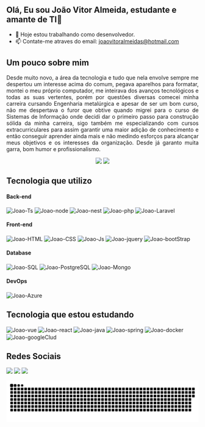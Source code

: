 ## Olá, Eu sou João Vitor Almeida, estudante e amante de TI👋

- 🔭 Hoje estou trabalhando como desenvolvedor.
- 📫 Contate-me atraves do email: joaovitoralmeidas@hotmail.com

## Um pouco sobre mim
<p align="justify">Desde muito novo, a área da tecnologia e tudo que nela envolve sempre me despertou um interesse acima do comum, pegava aparelhos para formatar, montei o meu próprio computador, me inteirava dos avanços tecnológicos e todas as suas vertentes, porém por questões diversas comecei minha carreira cursando Engenharia metalúrgica e apesar de ser um bom curso, não me despertava o furor que obtive quando migrei para o curso de Sistemas de Informação onde decidi dar o primeiro passo para construção sólida da minha carreira, sigo também me especializando com cursos extracurriculares para assim garantir uma maior adição de conhecimento e então conseguir aprender ainda mais e não medindo esforços para alcançar meus objetivos e os interesses da organização. Desde já garanto muita garra, bom humor e profissionalismo.</p>

<div align="center">
  <a href="https://github.com/JoaoVASSoares" style="text-decoration: none;">
    <img height="180" src="https://github-readme-stats.vercel.app/api?username=JoaoVASSoares&show_icons=true&theme=react&include_all_commits=true&private_count=true"/>
  </a>
  <a href="https://github.com/JoaoVASSoares" style="text-decoration: none;">
    <img height="180" src="https://github-readme-stats.vercel.app/api/top-langs/?username=JoaoVASSoares&layout=compact&langs_count=7&theme=react"/>
  </a>
</div>

## Tecnologia que utilizo

#### Back-end
  <div style="display: inline_block">
    <img align="center" alt="Joao-Ts" width="126.5" height="28" src="https://img.shields.io/badge/TypeScript-007ACC?style=for-the-badge&logo=typescript&logoColor=white">
    <img align="center" alt="Joao-node" width="100" height="28" src="https://img.shields.io/badge/Node.js-43853D?style=for-the-badge&logo=node.js&logoColor=white">
    <img align="center" alt="Joao-nest" width="100" height="28" src="https://img.shields.io/badge/nestjs-E0234E?style=for-the-badge&logo=nestjs&logoColor=white">
    <img align="center" alt="Joao-php" width="71" height="28" src="https://img.shields.io/badge/PHP-777BB4?style=for-the-badge&logo=php&logoColor=white">
    <img align="center" alt="Joao-Laravel" width="103" height="28" src="https://img.shields.io/badge/laravel-%23FF2D20.svg?&style=for-the-badge&logo=laravel&logoColor=white">
  </div>

#### Front-end
  <div style="display: inline_block">
    <img align="center" alt="Joao-HTML" width="88.25" height="28"  src="https://img.shields.io/badge/HTML5-E34F26?style=for-the-badge&logo=html5&logoColor=white">
    <img align="center" alt="Joao-CSS" width="77" height="28"  src="https://img.shields.io/badge/CSS3-1572B6?style=for-the-badge&logo=css3&logoColor=white">
    <img align="center" alt="Joao-Js" width="126.5" height="28" src="https://img.shields.io/badge/JavaScript-323330?style=for-the-badge&logo=javascript&logoColor=F7DF1E">
    <img align="center" alt="Joao-jquery" width="95.5" height="28" src="https://img.shields.io/badge/jquery-%230769AD.svg?style=for-the-badge&logo=jquery&logoColor=white">
    <img align="center" alt="Joao-bootStrap" width="123.25" height="28" src="https://img.shields.io/badge/bootstrap-%238511FA.svg?style=for-the-badge&logo=bootstrap&logoColor=white">
  </div>

 #### Database
  <div style="display: inline_block">
    <img align="center" alt="Joao-SQL" width="77" height="28"  src="https://img.shields.io/badge/MySQL-005C84?style=for-the-badge&logo=mysql&logoColor=white">
    <img align="center" alt="Joao-PostgreSQL" width="130.5" height="28"  src="https://img.shields.io/badge/PostgreSQL-316192?style=for-the-badge&logo=postgresql&logoColor=white">
    <img align="center" alt="Joao-Mongo" width="110" height="28" src="https://img.shields.io/badge/MongoDB-4EA94B?style=for-the-badge&logo=mongodb&logoColor=white">
  </div>

  #### DevOps
  <div style="display: inline_block">
    <img align="center" alt="Joao-Azure" width="150.75" height="28"  src="https://img.shields.io/badge/Microsoft_Azure-0089D6?style=for-the-badge&logo=microsoft-azure&logoColor=white">
  </div>
 
## Tecnologia que estou estudando

<div style="display: inline_block">
    <img align="center" alt="Joao-vue" width="85.25" height="28" src="https://img.shields.io/badge/vuejs-%2335495e.svg?style=for-the-badge&logo=vuedotjs&logoColor=%234FC08D"> 
    <img align="center" alt="Joao-react" width="86.25" height="28" src="https://img.shields.io/badge/react-%2320232a.svg?style=for-the-badge&logo=react&logoColor=%2361DAFB"> 
    <img align="center" alt="Joao-java" width="77" height="28" src="https://img.shields.io/badge/java-%23ED8B00.svg?style=for-the-badge&logo=openjdk&logoColor=white"> 
    <img align="center" alt="Joao-spring" width="95.5" height="28" src="https://img.shields.io/badge/spring-%236DB33F.svg?style=for-the-badge&logo=spring&logoColor=white"> 
    <img align="center" alt="Joao-docker" width="97.5" height="28" src="https://img.shields.io/badge/docker-%230db7ed.svg?style=for-the-badge&logo=docker&logoColor=white"> 
    <img align="center" alt="Joao-googleClud" width="141.75" height="28" src="https://img.shields.io/badge/GoogleCloud-%234285F4.svg?style=for-the-badge&logo=google-cloud&logoColor=white"> 
</div>

## Redes Sociais 
<div> 
    <a href="https://instagram.com/joaoyvitor_" target="_blank">
    <img src="https://img.shields.io/badge/-Instagram-%23E4405F?style=for-the-badge&logo=instagram&logoColor=white" target="_blank"></a>
 	  <a href = "mailto:joaovitoralmeidas@hotmail.com">
    <img src="https://img.shields.io/badge/Microsoft_Outlook-0078D4?style=for-the-badge&logo=microsoft-outlook&logoColor=white"></a>
    <a href="https://www.linkedin.com/in/joão-vitor-soares-5727051b4" target="_blank">
    <img src="https://img.shields.io/badge/-LinkedIn-%230077B5?style=for-the-badge&logo=linkedin&logoColor=white" target="_blank"></a> 



   ![Snake animation](https://github.com/JoaoVASSoares/JoaoVASSoares/blob/output/github-contribution-grid-snake-dark.svg?palette=github-dark.svg)
</div>
